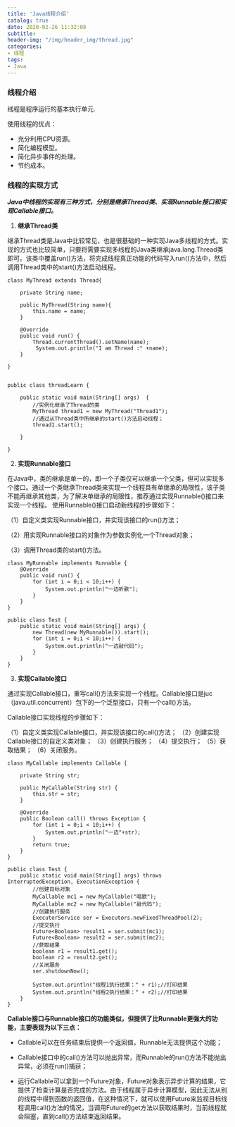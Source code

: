```yaml
---
title: 'Java线程介绍'
catalog: true
date: 2020-02-26 11:32:08
subtitle:
header-img: "/img/header_img/thread.jpg"
categories:
- 线程
tags:
- Java
---
```


### 线程介绍

线程是程序运行的基本执行单元.

使用线程的优点：

* 充分利用CPU资源。
* 简化编程模型。
* 简化异步事件的处理。
* 节约成本。

### 线程的实现方式

***Java中线程的实现有三种方式，分别是继承Thread类、实现Runnable接口和实现Callable接口。***

1. **继承Thread类**

继承Thread类是Java中比较常见，也是很基础的一种实现Java多线程的方式。实现的方式也比较简单，只要将需要实现多线程的Java类继承java.lang.Thread类即可。该类中覆盖run()方法，将完成线程真正功能的代码写入run()方法中，然后调用Thread类中的start()方法启动线程。

```
class MyThread extends Thread{
       
    private String name;
 
    public MyThread(String name){
        this.name = name;
    }
 
    @Override
    public void run() {      
        Thread.currentThread().setName(name); 
         System.out.println("I am Thread :" +name);     
    }
 
}


public class threadLearn {
       
    public static void main(String[] args)  {
        //实例化继承了Thread的类
        MyThread thread1 = new MyThread("Thread1");
        //通过从Thread类中所继承的start()方法启动线程；
        thread1.start();    
 
    }
 
}

```

2. **实现Runnable接口**

在Java中，类的继承是单一的，即一个子类仅可以继承一个父类，但可以实现多个接口。通过一个类继承Thread类来实现一个线程具有单继承的局限性，该子类不能再继承其他类，为了解决单继承的局限性，推荐通过实现Runnable()接口来实现一个线程。
使用Runnable()接口启动新线程的步骤如下：

（1）自定义类实现Runnable接口，并实现该接口的run()方法；

（2）用实现Runnable接口的对象作为参数实例化一个Thread对象；

（3）调用Thread类的start()方法。

```
class MyRunnable implements Runnable {
	@Override
	public void run() {
		for (int i = 0;i < 10;i++) {
			System.out.println("一边听歌");
		}
	}
}

public class Test {
	public static void main(String[] args) {
		new Thread(new MyRunnable()).start();
		for (int i = 0;i < 10;i++) {
			System.out.println("一边敲代码");
		}
	}
}
```

3. **实现Callable接口**

通过实现Callable接口，重写call()方法来实现一个线程。Callable接口是juc（java.util.concurrent）包下的一个泛型接口，只有一个call()方法。

Callable接口实现线程的步骤如下：

（1）自定义类实现Callable接口，并实现该接口的call()方法；
（2）创建实现Callable接口的自定义类对象；
（3）创建执行服务；
（4）提交执行；
（5）获取结果；
（6）关闭服务。

```
class MyCallable implements Callable {

    private String str;

    public MyCallable(String str) {
        this.str = str;
    }

    @Override
    public Boolean call() throws Exception {
        for (int i = 0;i < 10;i++) {
            System.out.println("一边"+str);
        }
        return true;
    }
}

public class Test {
	public static void main(String[] args) throws InterruptedException, ExecutionException {
		//创建目标对象
		MyCallable mc1 = new MyCallable("唱歌");
		MyCallable mc2 = new MyCallable("敲代码");
		//创建执行服务
		ExecutorService ser = Executors.newFixedThreadPool(2);
		//提交执行
		Future<Boolean> result1 = ser.submit(mc1);
		Future<Boolean> result2 = ser.submit(mc2);
		//获取结果
		boolean r1 = result1.get();
		boolean r2 = result2.get();
		//关闭服务
		ser.shutdownNow();
		
		System.out.println("线程1执行结果：" + r1);//打印结果
		System.out.println("线程2执行结果：" + r2);//打印结果
	}
}

```

**Callable接口与Runnable接口的功能类似，但提供了比Runnable更强大的功能，主要表现为以下三点：**

* Callable可以在任务结束后提供一个返回值，Runnable无法提供这个功能；

* Callable接口中的call()方法可以抛出异常，而Runnable的run()方法不能抛出异常，必须在run()捕获；

* 运行Callable可以拿到一个Future对象，Future对象表示异步计算的结果，它提供了检查计算是否完成的方法。由于线程属于异步计算模型，因此无法从别的线程中得到函数的返回值，在这种情况下，就可以使用Future来监视目标线程调用call()方法的情况，当调用Future的get方法以获取结果时，当前线程就会阻塞，直到call()方法结束返回结果。
